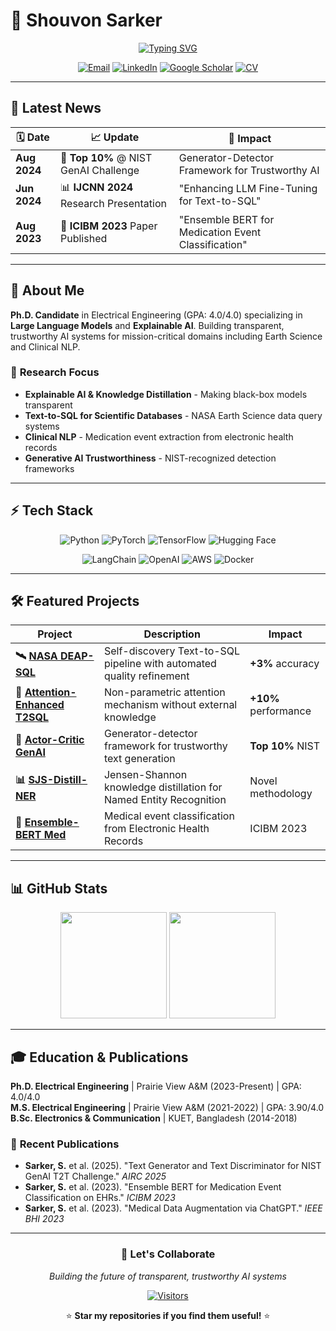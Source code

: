 # 🚀 Shouvon Sarker

<div align="center">
  
[![Typing SVG](https://readme-typing-svg.herokuapp.com?font=Fira+Code&weight=600&size=28&pause=1000&color=00D8FF&center=true&vCenter=true&random=false&width=600&height=60&lines=AI+Research+%26+Development;Large+Language+Models;Explainable+AI+Systems;Text-to-SQL+Innovation)](https://git.io/typing-svg)

</div>

<div align="center">
  
[![Email](https://img.shields.io/badge/Email-EA4335?style=for-the-badge&logo=gmail&logoColor=white&labelColor=000)](mailto:shouvonsarker@gmail.com)
[![LinkedIn](https://img.shields.io/badge/LinkedIn-0A66C2?style=for-the-badge&logo=linkedin&logoColor=white&labelColor=000)](https://www.google.com/search?q=https://linkedin.in/shouvon-sarker)
[![Google Scholar](https://img.shields.io/badge/Scholar-4285F4?style=for-the-badge&logo=google-scholar&logoColor=white&labelColor=000)](https://scholar.google.com/citations?user=WGTZTE8AAAAJ&hl=en)
[![CV](https://img.shields.io/badge/Download_CV-FF6B6B?style=for-the-badge&logo=adobeacrobatreader&logoColor=white&labelColor=000)](cv/ShouvonSarker_CV.pdf)

</div>

---

## 📰 **Latest News**

<div align="center">

| 🗓️ Date | 📈 Update | 🔗 Impact |
|----------|-----------|-----------|
| **Aug 2024** | 🥇 **Top 10%** @ NIST GenAI Challenge | Generator-Detector Framework for Trustworthy AI |
| **Jun 2024** | 📊 **IJCNN 2024** Research Presentation | "Enhancing LLM Fine-Tuning for Text-to-SQL" |
| **Aug 2023** | 📑 **ICIBM 2023** Paper Published | "Ensemble BERT for Medication Event Classification" |

</div>

---

## 🎯 **About Me**

**Ph.D. Candidate** in Electrical Engineering (GPA: 4.0/4.0) specializing in **Large Language Models** and **Explainable AI**. Building transparent, trustworthy AI systems for mission-critical domains including Earth Science and Clinical NLP.

### 🔬 **Research Focus**
- **Explainable AI & Knowledge Distillation** - Making black-box models transparent
- **Text-to-SQL for Scientific Databases** - NASA Earth Science data query systems
- **Clinical NLP** - Medication event extraction from electronic health records
- **Generative AI Trustworthiness** - NIST-recognized detection frameworks

---

## ⚡ **Tech Stack**

<div align="center">

![Python](https://img.shields.io/badge/Python-FFD43B?style=for-the-badge&logo=python&logoColor=blue)
![PyTorch](https://img.shields.io/badge/PyTorch-EE4C2C?style=for-the-badge&logo=pytorch&logoColor=white)
![TensorFlow](https://img.shields.io/badge/TensorFlow-FF6F00?style=for-the-badge&logo=tensorflow&logoColor=white)
![Hugging Face](https://img.shields.io/badge/🤗_Hugging_Face-FFD21E?style=for-the-badge)

![LangChain](https://img.shields.io/badge/LangChain-121212?style=for-the-badge)
![OpenAI](https://img.shields.io/badge/OpenAI-412991?style=for-the-badge&logo=openai&logoColor=white)
![AWS](https://img.shields.io/badge/AWS-FF9900?style=for-the-badge&logo=amazonaws&logoColor=white)
![Docker](https://img.shields.io/badge/Docker-2496ED?style=for-the-badge&logo=docker&logoColor=white)

</div>

---

## 🛠️ **Featured Projects**

| Project | Description | Impact |
|---------|-------------|---------|
| **🛰️ [NASA DEAP-SQL](https://github.com/shovon095)** | Self-discovery Text-to-SQL pipeline with automated quality refinement | **+3%** accuracy |
| **🎯 [Attention-Enhanced T2SQL](https://github.com/shovon095)** | Non-parametric attention mechanism without external knowledge | **+10%** performance |
| **🏅 [Actor-Critic GenAI](https://github.com/shovon095)** | Generator-detector framework for trustworthy text generation | **Top 10%** NIST |
| **📊 [SJS-Distill-NER](https://github.com/shovon095)** | Jensen-Shannon knowledge distillation for Named Entity Recognition | Novel methodology |
| **🏥 [Ensemble-BERT Med](https://github.com/shovon095)** | Medical event classification from Electronic Health Records | ICIBM 2023 |

---

## 📊 **GitHub Stats**

<div align="center">
  
<img height="170em" src="https://github-readme-stats.vercel.app/api?username=shovon095&show_icons=true&theme=tokyonight&include_all_commits=true&count_private=true&hide_border=true&bg_color=0D1117&icon_color=00D8FF&title_color=00D8FF&text_color=ffffff"/>
<img height="170em" src="https://github-readme-stats.vercel.app/api/top-langs/?username=shovon095&layout=compact&theme=tokyonight&hide_border=true&bg_color=0D1117&title_color=00D8FF&text_color=ffffff"/>

</div>

---

## 🎓 **Education & Publications**

**Ph.D. Electrical Engineering** | Prairie View A&M (2023-Present) | GPA: 4.0/4.0  
**M.S. Electrical Engineering** | Prairie View A&M (2021-2022) | GPA: 3.90/4.0  
**B.Sc. Electronics & Communication** | KUET, Bangladesh (2014-2018)

### 📑 **Recent Publications**
- **Sarker, S.** et al. (2025). "Text Generator and Text Discriminator for NIST GenAI T2T Challenge." *AIRC 2025*
- **Sarker, S.** et al. (2023). "Ensemble BERT for Medication Event Classification on EHRs." *ICIBM 2023*
- **Sarker, S.** et al. (2023). "Medical Data Augmentation via ChatGPT." *IEEE BHI 2023*

---

<div align="center">

### 🤝 **Let's Collaborate**

*Building the future of transparent, trustworthy AI systems*

[![Visitors](https://visitor-badge.laobi.icu/badge?page_id=shovon095.shovon095&left_color=00d8ff&right_color=000000)](https://github.com/shovon095)

⭐ **Star my repositories if you find them useful!** ⭐

</div>
